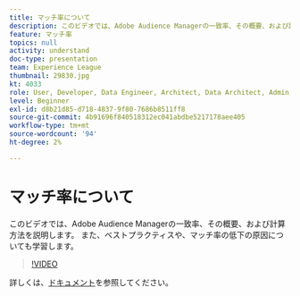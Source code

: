 ```yaml
---
title: マッチ率について
description: このビデオでは、Adobe Audience Managerの一致率、その概要、および計算方法を説明します。 また、ベストプラクティスや、マッチ率の低下の原因についても学習します。
feature: マッチ率
topics: null
activity: understand
doc-type: presentation
team: Experience League
thumbnail: 29830.jpg
kt: 4033
role: User, Developer, Data Engineer, Architect, Data Architect, Admin, Leader
level: Beginner
exl-id: d8b21d85-d718-4837-9f80-7686b8511ff8
source-git-commit: 4b91696f840518312ec041abdbe5217178aee405
workflow-type: tm+mt
source-wordcount: '94'
ht-degree: 2%

---
```


# マッチ率について

このビデオでは、Adobe Audience Managerの一致率、その概要、および計算方法を説明します。 また、ベストプラクティスや、マッチ率の低下の原因についても学習します。

>[!VIDEO](https://video.tv.adobe.com/v/29830/?quality=12)

詳しくは、[ドキュメント](https://docs.adobe.com/help/en/audience-manager/user-guide/features/addressable-audiences.html)を参照してください。
